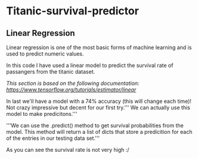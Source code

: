 # Titanic-survival-predictor

## Linear Regression
Linear regression is one of the most basic forms of machine learning and is used to predict numeric values. 

In this code I have used a linear model to predict the survival rate of passangers from the titanic dataset.

*This section is based on the following documentation: https://www.tensorflow.org/tutorials/estimator/linear*

  In last we'll have a model with a 74% accuracy (this will change each time)! Not crazy impressive but decent for our first try.'''
  We can actually use this model to make predicitons.'''

'''We can use the .predict() method to get survival probabilities from the model. This method will return a list of dicts that store a predicition for each of the entries in our testing data set.'''

As you can see the survival rate is not very high :/
